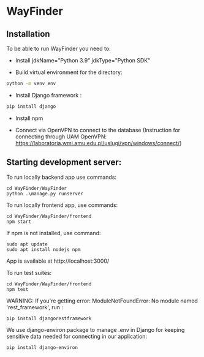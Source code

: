 # WayFinder

## Installation

To be able to run WayFinder you need to:

- Install jdkName="Python 3.9" jdkType="Python SDK"

- Build virtual environment for the directory:
```bash
python -m venv env
```

- Install Django framework :
```bash
pip install django
```
- Install npm

- Connect via OpenVPN to connect to the database (Instruction for connecting through UAM OpenVPN: https://laboratoria.wmi.amu.edu.pl/uslugi/vpn/windows/connect/)

## Starting development server:

To run locally backend app use commands:
```
cd WayFinder/WayFinder
python .\manage.py runserver
```

To run locally frontend app, use commands:
```
cd WayFinder/WayFinder/frontend
npm start
```
If npm is not installed, use command:
```
sudo apt update
sudo apt install nodejs npm
```
App is available at http://localhost:3000/

To run test suites:
```
cd WayFinder/WayFinder/frontend
npm test
```

WARNING:
If you're getting error: ModuleNotFoundError: No module named 'rest_framework', run :

```bash
pip install djangorestframework
```


We use django-environ package to manage .env in Django for keeping sensitive data needed for connecting in our application:
```bash
pip install django-environ
```
